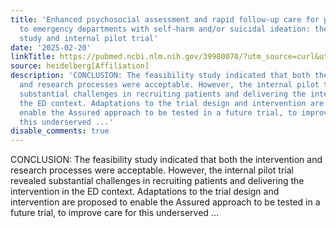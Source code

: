 ```yaml
---
title: 'Enhanced psychosocial assessment and rapid follow-up care for people presenting
  to emergency departments with self-harm and/or suicidal ideation: the Assured feasibility
  study and internal pilot trial'
date: '2025-02-20'
linkTitle: https://pubmed.ncbi.nlm.nih.gov/39980070/?utm_source=curl&utm_medium=rss&utm_campaign=pubmed-2&utm_content=1FakS-2QOkCT8HsMOQP1bCRQ4YzyumYOmxmF0moLsQ3dFB1E9V&fc=20220326224207&ff=20250221170849&v=2.18.0.post9+e462414
source: heidelberg[Affiliation]
description: 'CONCLUSION: The feasibility study indicated that both the intervention
  and research processes were acceptable. However, the internal pilot trial revealed
  substantial challenges in recruiting patients and delivering the intervention in
  the ED context. Adaptations to the trial design and intervention are proposed to
  enable the Assured approach to be tested in a future trial, to improve care for
  this underserved ...'
disable_comments: true
---
```

CONCLUSION: The feasibility study indicated that both the intervention and research processes were acceptable. However, the internal pilot trial revealed substantial challenges in recruiting patients and delivering the intervention in the ED context. Adaptations to the trial design and intervention are proposed to enable the Assured approach to be tested in a future trial, to improve care for this underserved ...